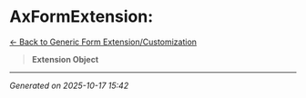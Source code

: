 # AxFormExtension: 

[← Back to Generic Form Extension/Customization](../README.md)

> **Extension Object**

---

*Generated on 2025-10-17 15:42*
